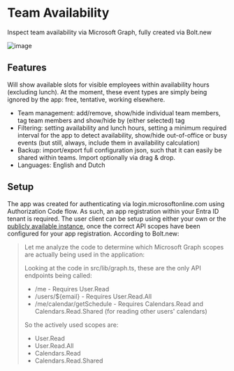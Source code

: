 # Team Availability
Inspect team availability via Microsoft Graph, fully created via Bolt.new

![image](https://github.com/user-attachments/assets/26f9457a-629e-4e7e-93da-7d8fcbc9f92c)

## Features

Will show available slots for visible employees within availability hours (excluding lunch). At the moment, these event types are simply being ignored by the app: free, tentative, working elsewhere.

- Team management: add/remove, show/hide individual team members, tag team members and show/hide by (either selected) tag
- Filtering: setting availability and lunch hours, setting a minimum required interval for the app to detect availability, show/hide out-of-office or busy events (but still, always, include them in availability calculation)
- Backup: import/export full configuration json, such that it can easily be shared within teams. Import optionally via drag & drop.
- Languages: English and Dutch

## Setup

The app was created for authenticating via login.microsoftonline.com using Authorization Code flow. As such, an app registration within your Entra ID tenant is required. The user client can be setup using either your own or the [publicly available instance](https://teamavailability.netlify.app/), once the correct API scopes have been configured for your app registration. According to Bolt.new:

> Let me analyze the code to determine which Microsoft Graph scopes are actually being used in the application:
> 
> Looking at the code in src/lib/graph.ts, these are the only API endpoints being called:
> 
> - /me - Requires User.Read
> - /users/${email} - Requires User.Read.All
> - /me/calendar/getSchedule - Requires Calendars.Read and Calendars.Read.Shared (for reading other users' calendars)
>
> So the actively used scopes are:
> 
> - User.Read
> - User.Read.All
> - Calendars.Read
> - Calendars.Read.Shared
